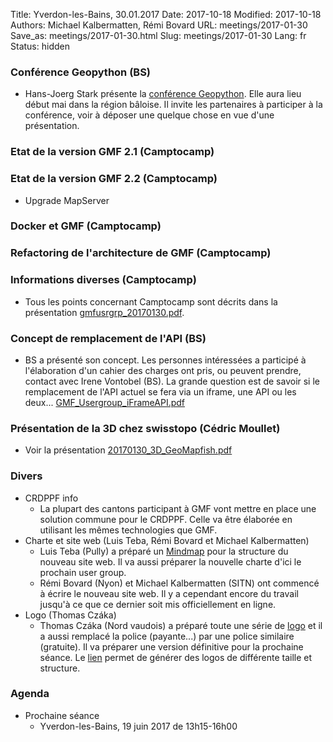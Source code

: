 Title: Yverdon-les-Bains, 30.01.2017
Date: 2017-10-18
Modified: 2017-10-18
Authors: Michael Kalbermatten, Rémi Bovard
URL: meetings/2017-01-30
Save_as: meetings/2017-01-30.html
Slug: meetings/2017-01-30
Lang: fr
Status: hidden

### Conférence Geopython (BS)

* Hans-Joerg Stark présente la [conférence Geopython](http://2017.geopython.net/). Elle aura lieu début mai dans la région bâloise. Il invite les partenaires à participer à la conférence, voir à déposer une quelque chose en vue d'une présentation. 

### Etat de la version GMF 2.1 (Camptocamp)



### Etat de la version GMF 2.2 (Camptocamp)

* Upgrade MapServer

### Docker et GMF (Camptocamp)



### Refactoring de l'architecture de GMF (Camptocamp)



### Informations diverses (Camptocamp)

* Tous les points concernant Camptocamp sont décrits dans la présentation [gmfusrgrp_20170130.pdf]({filename}/documents/meetings/2017-01-30/gmfusrgrp_20170130.pdf).

### Concept de remplacement de l'API (BS)

* BS a présenté son concept. Les personnes intéressées a participé à l'élaboration d'un cahier des charges ont pris, ou peuvent prendre, contact avec Irene Vontobel (BS). La grande question est de savoir si le remplacement de l'API actuel se fera via un iframe, une API ou les deux... [GMF_Usergroup_iFrameAPI.pdf]({filename}/documents/meetings/2017-01-30/GMF_Usergroup_iFrameAPI.pdf)

### Présentation de la 3D chez swisstopo (Cédric Moullet)

* Voir la présentation [20170130_3D_GeoMapfish.pdf]({filename}/documents/meetings/2017-01-30/20170130_3D_GeoMapfish.pdf)

### Divers

* CRDPPF info
    * La plupart des cantons participant à GMF vont mettre en place une solution commune pour le CRDPPF. Celle va être élaborée en utilisant les mêmes technologies que GMF.
* Charte et site web (Luis Teba, Rémi Bovard et Michael Kalbermatten)
    * Luis Teba (Pully) a préparé un [Mindmap](https://drive.google.com/file/d/0B2k63aoZqSdValNfU2YwLXUtbTA/view?usp=sharing) pour la structure du nouveau site web. Il va aussi préparer la nouvelle charte d'ici le prochain user group.
    * Rémi Bovard (Nyon) et Michael Kalbermatten (SITN) ont commencé à écrire le nouveau site web. Il y a cependant encore du travail jusqu'à ce que ce dernier soit mis officiellement en ligne.
* Logo (Thomas Czáka)
    * Thomas Czáka (Nord vaudois) a préparé toute une série de [logo](http://mapnv.ch/php/logo.php) et il a aussi remplacé la police (payante...) par une police similaire (gratuite). Il va préparer une version définitive pour la prochaine séance. Le [lien](https://mapnv.ch/php/symbols.php) permet de générer des logos de différente taille et structure.

### Agenda

* Prochaine séance
    * Yverdon-les-Bains, 19 juin 2017 de 13h15-16h00
